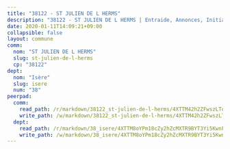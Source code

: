```yaml
---
title: "38122 - ST JULIEN DE L HERMS"
description: "38122 - ST JULIEN DE L HERMS | Entraide, Annonces, Initiatives"
date: 2020-01-11T14:09:21+09:00
collapsible: false
layout: commune
comm:
  nom: "ST JULIEN DE L HERMS"
  slug: st-julien-de-l-herms
  cp: "38122"
dept:
  nom: "Isère"
  slug: isere
  num: "38"
peerpad:
  comm:
    read_path: /r/markdown/38122_st-julien-de-l-herms/4XTTM42h2ZFwszLTqpyfBvh5isoNr2dfL1XmupmgKLxdeDSkK
    write_path: /w/markdown/38122_st-julien-de-l-herms/4XTTM42h2ZFwszLTqpyfBvh5isoNr2dfL1XmupmgKLxdeDSkK-K3TgUA4rFrrnQrowUAEgrPcCUVuruSg5c8tP6tSoj1q6tZx3dB2BnchCp29AGVUTTqxdCMpuFiHQK4DxUDckWxDEmQayRdrKQFHkBBs4zgaZJU7A33CYMMT7JPyXmtUqJ1N8HCd1
  dept:
    read_path: /r/markdown/38_isere/4XTTM8oYPm18cZy2hZcMXTR9BYT3Yi5KwnFvpXu1TXaRq7Q3V
    write_path: /w/markdown/38_isere/4XTTM8oYPm18cZy2hZcMXTR9BYT3Yi5KwnFvpXu1TXaRq7Q3V-K3TgUoSzs2JpJwfbzBvgU8N95mHo7JXz7NbEctNRM3EDb2iYHA4maKm3pRQwmboULLPnLFTEhRgTawPTWpmxTxKbTwDgAEzA9tUHjpudQTWdKWfdVSegAo77eCwhXTaVG7AyUZEs
---
```



